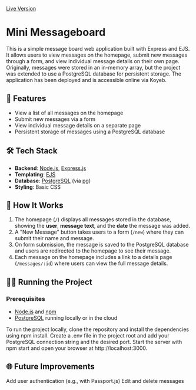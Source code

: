 [Live Version](https://main-daryn-fabius-ceec6c7f.koyeb.app)

# Mini Messageboard

This is a simple message board web application built with Express and EJS. It allows users to view messages on the homepage, submit new messages through a form, and view individual message details on their own page. Originally, messages were stored in an in-memory array, but the project was extended to use a PostgreSQL database for persistent storage. The application has been deployed and is accessible online via Koyeb.  

## 🚀 Features

- View a list of all messages on the homepage
- Submit new messages via a form
- View individual message details on a separate page
- Persistent storage of messages using a PostgreSQL database

## 🛠️ Tech Stack

- **Backend**: [Node.js](https://nodejs.org/), [Express.js](https://expressjs.com/)
- **Templating**: [EJS](https://ejs.co/)
- **Database**: [PostgreSQL](https://www.postgresql.org/) (via [pg](https://node-postgres.com/))
- **Styling**: Basic CSS

## 📂 How It Works

1. The homepage (`/`) displays all messages stored in the database, showing the **user**, **message text**, and the **date** the message was added.
2. A "New Message" button takes users to a form (`/new`) where they can submit their name and message.
3. On form submission, the message is saved to the PostgreSQL database and users are redirected to the homepage to see their message.
4. Each message on the homepage includes a link to a details page (`/messages/:id`) where users can view the full message details.

## 🧑‍💻 Running the Project

### Prerequisites
- [Node.js](https://nodejs.org/) and [npm](https://www.npmjs.com/)
- [PostgreSQL](https://www.postgresql.org/) running locally or in the cloud

To run the project locally, clone the repository and install the dependencies using npm install. Create a .env file in the project root and add your PostgreSQL connection string and the desired port. Start the server with npm start and open your browser at http://localhost:3000.  


## 🌐 Future Improvements

Add user authentication (e.g., with Passport.js)
Edit and delete messages
